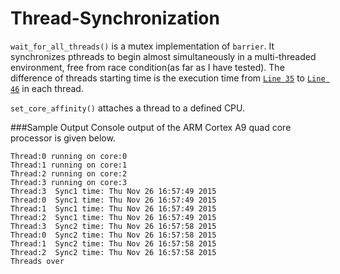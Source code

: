 # Thread-Synchronization
`wait_for_all_threads()` is a mutex implementation of `barrier`. It synchronizes pthreads to begin almost simultaneously in a multi-threaded environment, free from race condition(as far as I have tested). The difference of threads starting time is the execution time from [`Line 35`](https://github.com/stamilselvan/Thread-Synchronization/blob/master/main.c#L35) to [`Line 46`](https://github.com/stamilselvan/Thread-Synchronization/blob/master/main.c#L46) in each thread. 

`set_core_affinity()` attaches a thread to a defined CPU.

###Sample Output
Console output of the ARM Cortex A9 quad core processor is given below.
```
Thread:0 running on core:0 
Thread:1 running on core:1 
Thread:2 running on core:2 
Thread:3 running on core:3 
Thread:3  Sync1 time: Thu Nov 26 16:57:49 2015
Thread:0  Sync1 time: Thu Nov 26 16:57:49 2015
Thread:1  Sync1 time: Thu Nov 26 16:57:49 2015
Thread:2  Sync1 time: Thu Nov 26 16:57:49 2015
Thread:3  Sync2 time: Thu Nov 26 16:57:58 2015
Thread:0  Sync2 time: Thu Nov 26 16:57:58 2015
Thread:1  Sync2 time: Thu Nov 26 16:57:58 2015
Thread:2  Sync2 time: Thu Nov 26 16:57:58 2015
Threads over 
```
